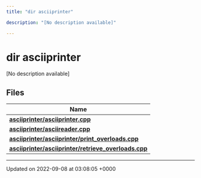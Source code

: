 ```yaml
---
title: "dir asciiprinter"

description: "[No description available]"

---
```


# dir asciiprinter

[No description available]

## Files

| Name           |
| -------------- |
| **[asciiprinter/asciiprinter.cpp](/documentation/code/files/asciiprinter_8cpp/#file-asciiprinter-asciiprinter-cpp)**  |
| **[asciiprinter/asciireader.cpp](/documentation/code/files/asciireader_8cpp/#file-asciiprinter-asciireader-cpp)**  |
| **[asciiprinter/asciiprinter/print_overloads.cpp](/documentation/code/files/asciiprinter_2print__overloads_8cpp/#file-asciiprinter-asciiprinter-print-overloads-cpp)**  |
| **[asciiprinter/asciiprinter/retrieve_overloads.cpp](/documentation/code/files/asciiprinter_2retrieve__overloads_8cpp/#file-asciiprinter-asciiprinter-retrieve-overloads-cpp)**  |






-------------------------------

Updated on 2022-09-08 at 03:08:05 +0000
